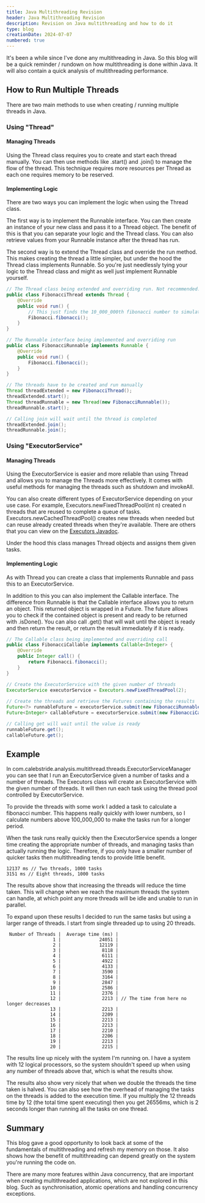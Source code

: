 ```yaml
---
title: Java Multithreading Revision
header: Java Multithreading Revision
description: Revision on Java multithreading and how to do it
type: blog
creationDate: 2024-07-07
numbered: true
---
```


It's been a while since I've done any multithreading in Java. So this blog will be a quick
reminder / rundown on how multithreading is done within Java. It will also contain a quick 
analysis of multithreading performance.

<div id="doc-menu-area"> </div>

## How to Run Multiple Threads
There are two main methods to use when creating / running multiple threads in Java.

### Using "Thread"
#### Managing Threads
Using the Thread class requires you to create and start each thread manually. You can then
use methods like .start() and .join() to manage the flow of the thread. This technique 
requires more resources per Thread as each one requires memory to be reserved.

#### Implementing Logic
There are two ways you can implement the logic when using the Thread class.

The first way is to implement the Runnable interface. You can then create an instance of
your new class and pass it to a Thread object. The benefit of this is that you can 
separate your logic and the Thread class. You can also retrieve values from your Runnable
instance after the thread has run.

The second way is to extend the Thread class and override the run method. This makes
creating the thread a little simpler, but under the hood the Thread class implements
Runnable. So you're just needlessly tying your logic to the Thread class and might as well
just implement Runnable yourself.

```Java
// The Thread class being extended and overriding run. Not recommended.
public class FibonacciThread extends Thread {
    @Override
    public void run() {
        // This just finds the 10_000_000th fibonacci number to simulate work being done
        Fibonacci.fibonacci();
    }
}

// The Runnable interface being implemented and overriding run
public class FibonacciRunnable implements Runnable {
    @Override
    public void run() {
        Fibonacci.fibonacci();
    }
}

// The threads have to be created and run manually
Thread threadExtended = new FibonacciThread();
threadExtended.start();
Thread threadRunnable = new Thread(new FibonacciRunnable());
threadRunnable.start();

// Calling join will wait until the thread is completed
threadExtended.join();
threadRunnable.join();
```

### Using "ExecutorService"
#### Managing Threads
Using the ExecutorService is easier and more reliable than using Thread and allows you to
manage the Threads more effectively. It comes with useful methods for managing the threads
such as shutdown and invokeAll.

You can also create different types of ExecutorService depending on your use case. For 
example, Executors.newFixedThreadPool(int n) created n threads that are reused to complete
a queue of tasks. Executors.newCachedThreadPool() creates new threads when needed but 
can reuse already created threads when they're available. There are others that you can 
view on the [Executors Javadoc](https://docs.oracle.com/en/java/javase/22/docs/api/java.base/java/util/concurrent/Executors.html).

Under the hood this class manages Thread objects and assigns them given tasks.

#### Implementing Logic
As with Thread you can create a class that implements Runnable and pass this to an 
ExecutorService.

In addition to this you can also implement the Callable interface. The difference from 
Runnable is that the Callable interface allows you to return an object. This returned 
object is wrapped in a Future. The future allows you to check if the contained object is
present and ready to be returned with .isDone(). You can also call .get() that will wait
until the object is ready and then return the result, or return the result immediately if 
it is ready.

```Java
// The Callable class being implemented and overriding call
public class FibonacciCallable implements Callable<Integer> {
    @Override
    public Integer call() {
        return Fibonacci.fibonacci();
    }
}

// Create the ExecutorService with the given number of threads
ExecutorService executorService = Executors.newFixedThreadPool(2);
      
// Create the threads and retrieve the Futures containing the results
Future<?> runnableFuture = executorService.submit(new FibonacciRunnable());
Future<Integer> callableFuture = executorService.submit(new FibonacciCallable());

// Calling get will wait until the value is ready
runnableFuture.get();
callableFuture.get();
```

## Example
In com.calebstride.analysis.multithread.threads.ExecutorServiceManager you can see 
that I run an ExecutorService 
given a number of tasks and a number of threads. The Executors class will create an
ExecutorService with the given number of threads. It will then run each task using 
the thread pool controlled by ExecutorService.

To provide the threads with some work I added a task to calculate a fibonacci number. 
This happens really quickly with lower
numbers, so I calculate numbers above 100_000_000 to make the tasks run for a longer period.

When the task runs really quickly then the ExecutorService spends a longer time creating
the appropriate number of threads, and managing tasks than actually running the logic. 
Therefore, if you only have a smaller number of quicker tasks then multithreading 
tends to provide little benefit.

```text
12137 ms // Two threads, 1000 tasks
3151 ms // Eight threads, 1000 tasks
```

The results above show that increasing the threads will reduce the time taken. This will 
change when we reach the maximum threads the system can handle, at which point any more
threads will be idle and unable to run in parallel.

To expand upon these results I decided to run the same tasks but using a larger range of
threads. I start from single threaded up to using 20 threads.

```text
 Number of Threads |  Average time (ms) | 
                 1 |              24051 | 
                 2 |              12119 | 
                 3 |               8118 | 
                 4 |               6111 | 
                 5 |               4922 | 
                 6 |               4133 | 
                 7 |               3590 | 
                 8 |               3164 | 
                 9 |               2847 | 
                10 |               2586 | 
                11 |               2376 | 
                12 |               2213 | // The time from here no longer decreases
                13 |               2213 | 
                14 |               2209 | 
                15 |               2213 | 
                16 |               2213 | 
                17 |               2210 | 
                18 |               2206 | 
                19 |               2213 | 
                20 |               2215 | 
```

The results line up nicely with the system I'm running on. I have a system with 12 logical
processors, so the system shouldn't speed up when using any number of threads above that,
which is what the results show.

The results also show very nicely that when we double the threads the time taken is halved.
You can also see how the overhead of managing the tasks on the threads is added to the 
execution time. If you multiply the 12 threads time by 12 (the total time spent executing) 
then you get 26556ms, which is 2 seconds longer than running all the tasks on one thread.

## Summary
This blog gave a good opportunity to look back at some of the fundamentals of 
multithreading and refresh my memory on those. It also shows how the benefit of 
multithreading can depend greatly on the system you're running the code on.

There are many more features within Java concurrency, that are important when creating
multithreaded applications, which are not explored in this blog. Such as synchronisation,
atomic operations and handling concurrency exceptions.